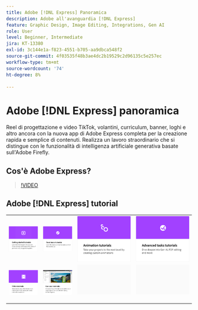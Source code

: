 ```yaml
---
title: Adobe [!DNL Express] Panoramica
description: Adobe all'avanguardia [!DNL Express]
feature: Graphic Design, Image Editing, Integrations, Gen AI
role: User
level: Beginner, Intermediate
jira: KT-13380
exl-id: 3c144e1a-f823-4551-b705-aa9dbca548f2
source-git-commit: 4f03535f48b3ae4dc2b19529c2d96135c5e257ec
workflow-type: tm+mt
source-wordcount: '74'
ht-degree: 8%

---
```


# Adobe [!DNL Express] panoramica

Reel di progettazione e video TikTok, volantini, curriculum, banner, loghi e altro ancora con la nuova app di Adobe Express completa per la creazione rapida e semplice di contenuti. Realizza un lavoro straordinario che si distingue con le funzionalità di intelligenza artificiale generativa basate sull&#39;Adobe Firefly.

## Cos&#39;è Adobe Express?

>[!VIDEO](https://video.tv.adobe.com/v/3420225?quality=12&learn=on&hidetitle=true)

## Adobe [!DNL Express] tutorial

<table style="table-layout:fixed">
<tr>
   <td>
      <a href="https://experienceleague.adobe.com/docs/creative-cloud-enterprise-learn/cce-learning-hub/expressoverview/expresshowto/overview-express-how-to.html?#getting-started">
         <img alt="Esercitazioni introduttive" src="assets/get-started.png" />
      </a>
   </td>
   <td>
      <a href="https://experienceleague.adobe.com/docs/creative-cloud-enterprise-learn/cce-learning-hub/expressoverview/expresshowto/overview-express-how-to.html#basic-tasks">
         <img alt="Esercitazioni per le attività di base" src="assets/basic-tasks.png" />
      </a>
   </td>
   <td>
      <a href="https://experienceleague.adobe.com/docs/creative-cloud-enterprise-learn/cce-learning-hub/expressoverview/expresshowto/overview-express-how-to.html#animation">
         <img alt="Esercitazioni di animazione" src="assets/animation.png" />
      </a>
  </td>
   <td>
      <a href="https://experienceleague.adobe.com/docs/creative-cloud-enterprise-learn/cce-learning-hub/expressoverview/expresshowto/overview-express-how-to.html#advanced-tasks">
         <img alt="Esercitazioni di animazione" src="assets/advanced-tasks.png" />
      </a>
  </td>
</tr>
<tr>
  <td>
      <a href="https://experienceleague.adobe.com/docs/creative-cloud-enterprise-learn/cce-learning-hub/expressoverview/expresshowto/overview-express-how-to.html#video">
         <img alt="Esercitazioni video" src="assets/video.png" />
      </a>
  </td>
   <td>
      <a href="overview-express-use-case-tutorials.md">
         <img alt="Esercitazioni per casi d’uso di Adobi Express" src="assets/use-case-tutorials.png" />
      </a>
   </td>
  <td>
    <img alt="Spaziatore" src="../assets/Gray_thumbnail.png" />
    <div>
    <br>
  </td>
  <td>
    <img alt="Spaziatore" src="../assets/Gray_thumbnail.png" />
    <div>
    <br>
  </td>
</tr>
</table>